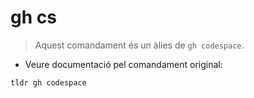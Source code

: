 # gh cs

> Aquest comandament és un àlies de `gh codespace`.

- Veure documentació pel comandament original:

`tldr gh codespace`
